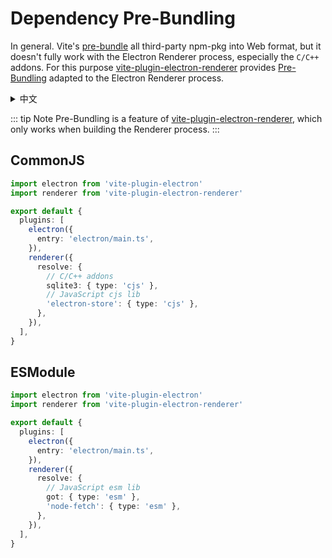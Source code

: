 # Dependency Pre-Bundling

In general. Vite's [pre-bundle](https://vitejs.dev/guide/dep-pre-bundling.html) all third-party npm-pkg into Web format, but it doesn't fully work with the Electron Renderer process, especially the `C/C++` addons. For this purpose [vite-plugin-electron-renderer](https://github.com/electron-vite/vite-plugin-electron-renderer) provides [Pre-Bundling](https://github.com/electron-vite/vite-plugin-electron-renderer#dependency-pre-bundling) adapted to the Electron Renderer process.

<details>
  <summary>中文</summary>
  <p>一般情况下。 Vite 的<a target="_blank" href="https://vitejs.dev/guide/dep-pre-bundling.html">预构建</a>会将所有第三方模块构建成 Web 格式，但它无法完全使用于 Electrn 渲染进程，尤其是 <code>C/C++</code> 扩展。 为此 <a target="_blank" href="https://github.com/electron-vite/vite-plugin-electron-renderer">vite-plugin-electron-renderer</a> 提供了适配 Electron 渲染进程的<a target="_blank" href="https://github.com/electron-vite/vite-plugin-electron-renderer#dependency-pre-bundling">预构建</a>。</p>
</details>

::: tip Note
Pre-Bundling is a feature of [vite-plugin-electron-renderer](https://github.com/electron-vite/vite-plugin-electron-renderer), which only works when building the Renderer process.
:::
<!-- Pre-Bundling 是 vite-plugin-electron-renderer 功能，即只在构建渲染进程时工作。 -->

## CommonJS

```ts
import electron from 'vite-plugin-electron'
import renderer from 'vite-plugin-electron-renderer'

export default {
  plugins: [
    electron({
      entry: 'electron/main.ts',
    }),
    renderer({
      resolve: {
        // C/C++ addons
        sqlite3: { type: 'cjs' },
        // JavaScript cjs lib
        'electron-store': { type: 'cjs' },
      },
    }),
  ],
}
```

## ESModule

```ts
import electron from 'vite-plugin-electron'
import renderer from 'vite-plugin-electron-renderer'

export default {
  plugins: [
    electron({
      entry: 'electron/main.ts',
    }),
    renderer({
      resolve: {
        // JavaScript esm lib
        got: { type: 'esm' },
        'node-fetch': { type: 'esm' },
      },
    }),
  ],
}
```
